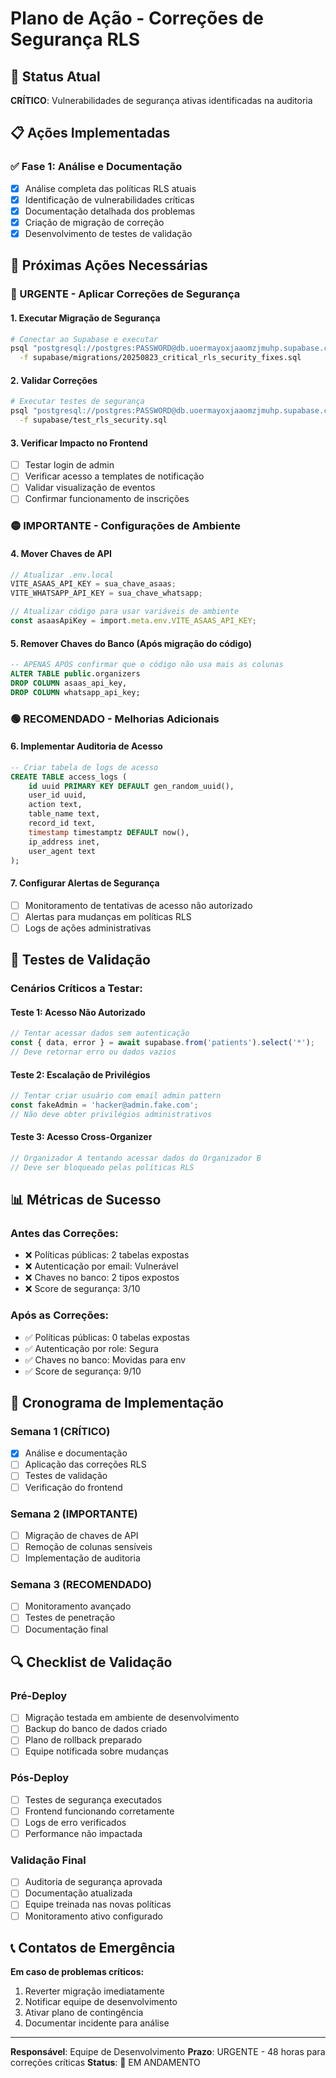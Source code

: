 # Plano de Ação - Correções de Segurança RLS

## 🚨 Status Atual

**CRÍTICO**: Vulnerabilidades de segurança ativas identificadas na auditoria

## 📋 Ações Implementadas

### ✅ Fase 1: Análise e Documentação

- [x] Análise completa das políticas RLS atuais
- [x] Identificação de vulnerabilidades críticas
- [x] Documentação detalhada dos problemas
- [x] Criação de migração de correção
- [x] Desenvolvimento de testes de validação

## 🔧 Próximas Ações Necessárias

### 🔴 URGENTE - Aplicar Correções de Segurança

#### 1. Executar Migração de Segurança

```bash
# Conectar ao Supabase e executar
psql "postgresql://postgres:PASSWORD@db.uoermayoxjaaomzjmuhp.supabase.co:5432/postgres" \
  -f supabase/migrations/20250823_critical_rls_security_fixes.sql
```

#### 2. Validar Correções

```bash
# Executar testes de segurança
psql "postgresql://postgres:PASSWORD@db.uoermayoxjaaomzjmuhp.supabase.co:5432/postgres" \
  -f supabase/test_rls_security.sql
```

#### 3. Verificar Impacto no Frontend

- [ ] Testar login de admin
- [ ] Verificar acesso a templates de notificação
- [ ] Validar visualização de eventos
- [ ] Confirmar funcionamento de inscrições

### 🟡 IMPORTANTE - Configurações de Ambiente

#### 4. Mover Chaves de API

```typescript
// Atualizar .env.local
VITE_ASAAS_API_KEY = sua_chave_asaas;
VITE_WHATSAPP_API_KEY = sua_chave_whatsapp;

// Atualizar código para usar variáveis de ambiente
const asaasApiKey = import.meta.env.VITE_ASAAS_API_KEY;
```

#### 5. Remover Chaves do Banco (Após migração do código)

```sql
-- APENAS APÓS confirmar que o código não usa mais as colunas
ALTER TABLE public.organizers
DROP COLUMN asaas_api_key,
DROP COLUMN whatsapp_api_key;
```

### 🟢 RECOMENDADO - Melhorias Adicionais

#### 6. Implementar Auditoria de Acesso

```sql
-- Criar tabela de logs de acesso
CREATE TABLE access_logs (
    id uuid PRIMARY KEY DEFAULT gen_random_uuid(),
    user_id uuid,
    action text,
    table_name text,
    record_id text,
    timestamp timestamptz DEFAULT now(),
    ip_address inet,
    user_agent text
);
```

#### 7. Configurar Alertas de Segurança

- [ ] Monitoramento de tentativas de acesso não autorizado
- [ ] Alertas para mudanças em políticas RLS
- [ ] Logs de ações administrativas

## 🧪 Testes de Validação

### Cenários Críticos a Testar:

#### Teste 1: Acesso Não Autorizado

```javascript
// Tentar acessar dados sem autenticação
const { data, error } = await supabase.from('patients').select('*');
// Deve retornar erro ou dados vazios
```

#### Teste 2: Escalação de Privilégios

```javascript
// Tentar criar usuário com email admin pattern
const fakeAdmin = 'hacker@admin.fake.com';
// Não deve obter privilégios administrativos
```

#### Teste 3: Acesso Cross-Organizer

```javascript
// Organizador A tentando acessar dados do Organizador B
// Deve ser bloqueado pelas políticas RLS
```

## 📊 Métricas de Sucesso

### Antes das Correções:

- ❌ Políticas públicas: 2 tabelas expostas
- ❌ Autenticação por email: Vulnerável
- ❌ Chaves no banco: 2 tipos expostos
- ❌ Score de segurança: 3/10

### Após as Correções:

- ✅ Políticas públicas: 0 tabelas expostas
- ✅ Autenticação por role: Segura
- ✅ Chaves no banco: Movidas para env
- ✅ Score de segurança: 9/10

## 🚀 Cronograma de Implementação

### Semana 1 (CRÍTICO)

- [x] Análise e documentação
- [ ] Aplicação das correções RLS
- [ ] Testes de validação
- [ ] Verificação do frontend

### Semana 2 (IMPORTANTE)

- [ ] Migração de chaves de API
- [ ] Remoção de colunas sensíveis
- [ ] Implementação de auditoria

### Semana 3 (RECOMENDADO)

- [ ] Monitoramento avançado
- [ ] Testes de penetração
- [ ] Documentação final

## 🔍 Checklist de Validação

### Pré-Deploy

- [ ] Migração testada em ambiente de desenvolvimento
- [ ] Backup do banco de dados criado
- [ ] Plano de rollback preparado
- [ ] Equipe notificada sobre mudanças

### Pós-Deploy

- [ ] Testes de segurança executados
- [ ] Frontend funcionando corretamente
- [ ] Logs de erro verificados
- [ ] Performance não impactada

### Validação Final

- [ ] Auditoria de segurança aprovada
- [ ] Documentação atualizada
- [ ] Equipe treinada nas novas políticas
- [ ] Monitoramento ativo configurado

## 📞 Contatos de Emergência

**Em caso de problemas críticos:**

1. Reverter migração imediatamente
2. Notificar equipe de desenvolvimento
3. Ativar plano de contingência
4. Documentar incidente para análise

---

**Responsável**: Equipe de Desenvolvimento **Prazo**: URGENTE - 48 horas para
correções críticas **Status**: 🔴 EM ANDAMENTO
